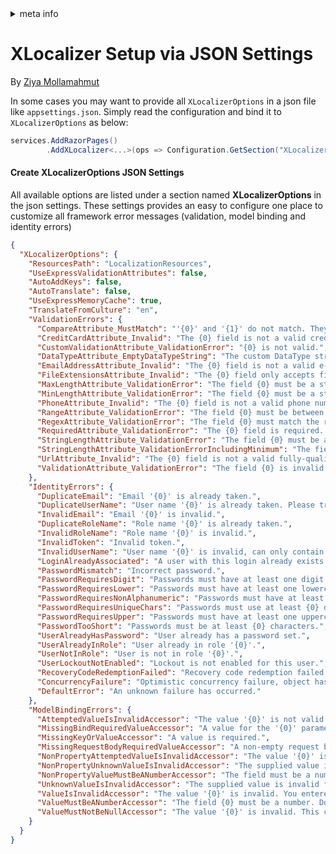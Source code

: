 <!-- meta tags details, will be assigned to meta tags inside header by js -->
<div id="meta-info">
<details><summary>meta info</summary>

> * Title: <i id="md-title">XLocalizer Setup via JSON Settings</i>
> * Keywords: <i id="md-keywords">localization, asp.net-core, setup, startup, json, appsettings, options</i>
> * Description: <i id="md-description">Learn how to setup XLocalizer via json settings.</i>
> * Author: <i id="md-author">Ziya Mollamahmut</i>
> * Date: <i id="md-date">02-Nov-2020</i>
> * Image: <i id="md-image">https://github.com/LazZiya/Docs/raw/master/XLocalizer/v1.0/images/xlocalizer-logo.png</i>
> * Image-alt: <i id="md-image-alt">XLocalizer Logo</i>
> * Version: <i id="md-version">v1.0</i>

</details>
</div>

# XLocalizer Setup via JSON Settings

By [Ziya Mollamahmut](https://github.com/LazZiya)

In some cases you may want to provide all `XLocalizerOptions` in a json file like `appsettings.json`. Simply read the configuration and bind it to `XLocalizerOptions` as below:

````csharp
services.AddRazorPages()
        .AddXLocalizer<...>(ops => Configuration.GetSection("XLocalizerOptions").Bind(ops));
````

#### Create XLocalizerOptions JSON Settings
All available options are listed under a section named **XLocalizerOptions** in the json settings. These settings provides an easy to configure one place to customize all framework error messages (validation, model binding and identity errors) 

````json
{
  "XLocalizerOptions": {
    "ResourcesPath": "LocalizationResources",
    "UseExpressValidationAttributes": false,
    "AutoAddKeys": false,
    "AutoTranslate": false,
    "UseExpressMemoryCache": true,
    "TranslateFromCulture": "en",
    "ValidationErrors": {
      "CompareAttribute_MustMatch": "'{0}' and '{1}' do not match. They should not be different!",
      "CreditCardAttribute_Invalid": "The {0} field is not a valid credit card number.",
      "CustomValidationAttribute_ValidationError": "{0} is not valid.",
      "DataTypeAttribute_EmptyDataTypeString": "The custom DataType string cannot be null or empty.",
      "EmailAddressAttribute_Invalid": "The {0} field is not a valid e-mail address.",
      "FileExtensionsAttribute_Invalid": "The {0} field only accepts files with the following extensions: {1}",
      "MaxLengthAttribute_ValidationError": "The field {0} must be a string or array type with a maximum length of '{1}'.",
      "MinLengthAttribute_ValidationError": "The field {0} must be a string or array type with a minimum length of '{1}'.",
      "PhoneAttribute_Invalid": "The {0} field is not a valid phone number.",
      "RangeAttribute_ValidationError": "The field {0} must be between {1} and {2}.",
      "RegexAttribute_ValidationError": "The field {0} must match the regular expression '{1}'.",
      "RequiredAttribute_ValidationError": "The {0} field is required. Don't bypass this field!",
      "StringLengthAttribute_ValidationError": "The field {0} must be a string with a maximum length of {1}.",
      "StringLengthAttribute_ValidationErrorIncludingMinimum": "The field {0} must be a string with a minimum length of {2} and a maximum length of {1}.",
      "UrlAttribute_Invalid": "The {0} field is not a valid fully-qualified http, https, or ftp URL.",
      "ValidationAttribute_ValidationError": "The field {0} is invalid."
    },
    "IdentityErrors": {
      "DuplicateEmail": "Email '{0}' is already taken.",
      "DuplicateUserName": "User name '{0}' is already taken. Please try another one.",
      "InvalidEmail": "Email '{0}' is invalid.",
      "DuplicateRoleName": "Role name '{0}' is already taken.",
      "InvalidRoleName": "Role name '{0}' is invalid.",
      "InvalidToken": "Invalid token.",
      "InvalidUserName": "User name '{0}' is invalid, can only contain letters or digits.",
      "LoginAlreadyAssociated": "A user with this login already exists.",
      "PasswordMismatch": "Incorrect password.",
      "PasswordRequiresDigit": "Passwords must have at least one digit ('0'-'9').",
      "PasswordRequiresLower": "Passwords must have at least one lowercase ('a'-'z').",
      "PasswordRequiresNonAlphanumeric": "Passwords must have at least one non alphanumeric character.",
      "PasswordRequiresUniqueChars": "Passwords must use at least {0} different characters.",
      "PasswordRequiresUpper": "Passwords must have at least one uppercase ('A'-'Z').",
      "PasswordTooShort": "Passwords must be at least {0} characters.",
      "UserAlreadyHasPassword": "User already has a password set.",
      "UserAlreadyInRole": "User already in role '{0}'.",
      "UserNotInRole": "User is not in role '{0}'.",
      "UserLockoutNotEnabled": "Lockout is not enabled for this user.",
      "RecoveryCodeRedemptionFailed": "Recovery code redemption failed.",
      "ConcurrencyFailure": "Optimistic concurrency failure, object has been modified.",
      "DefaultError": "An unknown failure has occurred."
    },
    "ModelBindingErrors": {
      "AttemptedValueIsInvalidAccessor": "The value '{0}' is not valid for {1}.",
      "MissingBindRequiredValueAccessor": "A value for the '{0}' parameter or property was not provided.",
      "MissingKeyOrValueAccessor": "A value is required.",
      "MissingRequestBodyRequiredValueAccessor": "A non-empty request body is required.",
      "NonPropertyAttemptedValueIsInvalidAccessor": "The value '{0}' is not valid.",
      "NonPropertyUnknownValueIsInvalidAccessor": "The supplied value is invalid.",
      "NonPropertyValueMustBeANumberAccessor": "The field must be a number.",
      "UnknownValueIsInvalidAccessor": "The supplied value is invalid for {0}.",
      "ValueIsInvalidAccessor": "The value '{0}' is invalid. You entered something weired!",
      "ValueMustBeANumberAccessor": "The field {0} must be a number. Don't use letters or special characters.",
      "ValueMustNotBeNullAccessor": "The value '{0}' is invalid. This can't be null."
    }
  }
}
````